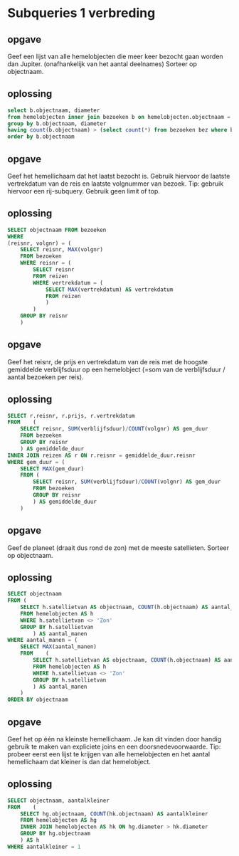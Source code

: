 # Subqueries 1 verbreding

## opgave
Geef een lijst van alle hemelobjecten die meer keer bezocht gaan worden dan Jupiter. (onafhankelijk van het aantal deelnames)
Sorteer op objectnaam.
## oplossing
```sql
select b.objectnaam, diameter
from hemelobjecten inner join bezoeken b on hemelobjecten.objectnaam = b.objectnaam
group by b.objectnaam, diameter
having count(b.objectnaam) > (select count(*) from bezoeken bez where bez.objectnaam like 'Jupiter')
order by b.objectnaam
```

## opgave
Geef het hemellichaam dat het laatst bezocht is. 
Gebruik hiervoor de laatste vertrekdatum van de reis en laatste volgnummer van bezoek. Tip: gebruik hiervoor een rij-subquery.
Gebruik geen limit of top.
## oplossing
```sql
SELECT objectnaam FROM bezoeken
WHERE
(reisnr, volgnr) = (
	SELECT reisnr, MAX(volgnr)
	FROM bezoeken
	WHERE reisnr = (
		SELECT reisnr
		FROM reizen
		WHERE vertrekdatum = (
			SELECT MAX(vertrekdatum) AS vertrekdatum
			FROM reizen
			)
		)
	GROUP BY reisnr
	)
```

## opgave
Geef het reisnr, de prijs en vertrekdatum van de reis met de hoogste gemiddelde verblijfsduur op een hemelobject (=som van de verblijfsduur / aantal bezoeken per reis).
## oplossing
```sql
SELECT r.reisnr, r.prijs, r.vertrekdatum 
FROM	(
	SELECT reisnr, SUM(verblijfsduur)/COUNT(volgnr) AS gem_duur
	FROM bezoeken
	GROUP BY reisnr
	) AS gemiddelde_duur
INNER JOIN reizen AS r ON r.reisnr = gemiddelde_duur.reisnr
WHERE gem_duur = (
	SELECT MAX(gem_duur) 
	FROM (
		SELECT reisnr, SUM(verblijfsduur)/COUNT(volgnr) AS gem_duur
		FROM bezoeken
		GROUP BY reisnr
		) AS gemiddelde_duur
	)
```

## opgave
Geef de planeet (draait dus rond de zon) met de meeste satellieten.
Sorteer op objectnaam.
## oplossing
```sql
SELECT objectnaam 
FROM (
	SELECT h.satellietvan AS objectnaam, COUNT(h.objectnaam) AS aantal_manen
	FROM hemelobjecten AS h
	WHERE h.satellietvan <> 'Zon'
	GROUP BY h.satellietvan
     	) AS aantal_manen
WHERE aantal_manen = (
	SELECT MAX(aantal_manen) 
	FROM 	(
		SELECT h.satellietvan AS objectnaam, COUNT(h.objectnaam) AS aantal_manen
		FROM hemelobjecten AS h
		WHERE h.satellietvan <> 'Zon'
		GROUP BY h.satellietvan
		) AS aantal_manen
	)
ORDER BY objectnaam
```

## opgave
Geef het op één na kleinste hemellichaam.
Je kan dit vinden door handig gebruik te maken van expliciete joins en een doorsnedevoorwaarde. Tip: probeer eerst een lijst te krijgen van alle hemelobjecten en het aantal hemellichaam dat kleiner is dan dat hemelobject.
## oplossing
```sql
SELECT objectnaam, aantalkleiner
FROM 	(
	SELECT hg.objectnaam, COUNT(hk.objectnaam) AS aantalkleiner
	FROM hemelobjecten AS hg
	INNER JOIN hemelobjecten AS hk ON hg.diameter > hk.diameter
	GROUP BY hg.objectnaam
	) AS h
WHERE aantalkleiner = 1
```

